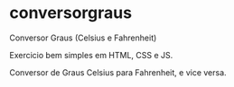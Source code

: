# conversorgraus
Conversor Graus (Celsius e Fahrenheit)

Exercicio bem simples em HTML, CSS e JS.

Conversor de Graus Celsius para Fahrenheit, e vice versa.
